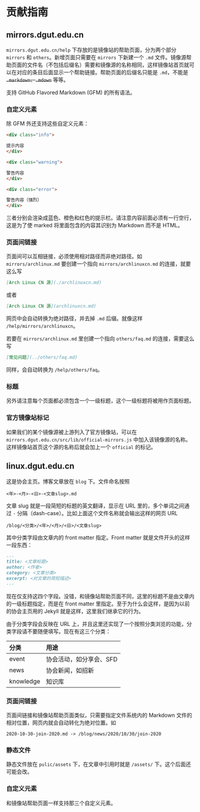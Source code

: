 # 贡献指南

## mirrors.dgut.edu.cn

`mirrors.dgut.edu.cn/help` 下存放的是镜像站的帮助页面，分为两个部分 `mirrors` 和 `others`。新增页面只需要在 `mirrors` 下新建一个 `.md` 文件。镜像源帮助页面的文件名（不包括后缀名）需要和镜像源的名称相同，这样镜像站首页就可以在对应的条目后面显示一个帮助链接。帮助页面的后缀名只能是 `.md`，不能是 ~~`.markdown`、`.mdown`~~ 等等。

支持 GitHub Flavored Markdown (GFM) 的所有语法。

### 自定义元素

除 GFM 外还支持这些自定义元素：


```markdown
<div class="info">

提示内容
</div>

<div class="warning">

警告内容
</div>

<div class="error">

警告内容（强烈）
</div>
```

三者分别会渲染成蓝色、橙色和红色的提示栏。请注意内容前面必须有一行空行，这是为了使 marked 将里面包含的内容其识别为 Markdown 而不是 HTML。

### 页面间链接

页面间可以互相链接，必须使用相对路径而非绝对路径。如 `mirrors/archlinux.md` 要创建一个指向 `mirrors/archlinuxcn.md` 的连接，就要这么写

```markdown
[Arch Linux CN 源](./archlinuxcn.md)
```

或者

```markdown
[Arch Linux CN 源](archlinuxcn.md)
```

网页中会自动转换为绝对路径，并去掉 `.md` 后缀。就像这样 `/help/mirrors/archlinuxcn`。

若要在 `mirrors/archlinux.md` 里创建一个指向 `others/faq.md` 的连接，需要这么写

```markdown
[常见问题](../others/faq.md)
```

同样，会自动转换为 `/help/others/faq`。

### 标题

另外请注意每个页面都必须包含一个一级标题，这个一级标题将被用作页面标题。

### 官方镜像站标记

如果我们的某个镜像源被上游列入了官方镜像站，可以在 `mirrors.dgut.edu.cn/src/lib/official-mirrors.js` 中加入该镜像源的名称。这样镜像站首页这个源的名称后就会加上一个 `official` 的标记。

## linux.dgut.edu.cn

这是协会主页。博客文章放在 `blog` 下。文件命名按照

```
<年>-<月>-<日>-<文章slug>.md
```

文章 slug 就是一段简短的标题的英文翻译，显示在 URL 里的，多个单词之间通过 `-` 分隔（dash-case）。比如上面这个文件名称就会输出这样的网页 URL

```
/blog/<分类>/<年>/<月>/<日>/<文章slug>
```

其中分类字段由文章内的 front matter 指定。Front matter 就是文件开头的这样一段东西：

```markdown
---
title: <文章标题>
author: <作者>
category: <文章分类>
excerpt: <对文章的简短描述>
---
```

现在仅支持这四个字段。没错，和镜像站帮助页面不同，这里的标题不是由文章内的一级标题指定，而是在 front matter 里指定。至于为什么会这样，是因为以前的协会主页用的 Jekyll 就是这样，这里我们继承它的行为。

由于分类字段会反映在 URL 上，并且这里还实现了一个按照分类浏览的功能，分类字段请不要随便填写。现在有这三个分类：

| 分类 | 用途 |
|:---|:---|
| event | 协会活动，如分享会、SFD |
| news | 协会新闻，如招新 |
| knowledge | 知识库 |

### 页面间链接

页面间链接和镜像站帮助页面类似，只需要指定文件系统内的 Markdown 文件的相对位置，网页内就会自动转化为绝对位置。如

```
2020-10-30-join-2020.md -> /blog/news/2020/10/30/join-2020
```

### 静态文件

静态文件放在 `pulic/assets` 下，在文章中引用时就是 `/assets/` 下。这个后面还可能会改。

### 自定义元素

和镜像站帮助页面一样支持那三个自定义元素。
